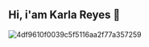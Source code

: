 ## Hi, i'am Karla Reyes 👋

![4df9610f0039c5f5116aa2f77a357259](https://github.com/user-attachments/assets/b2142e14-dde6-4d97-bf71-a3ff12966d90)
